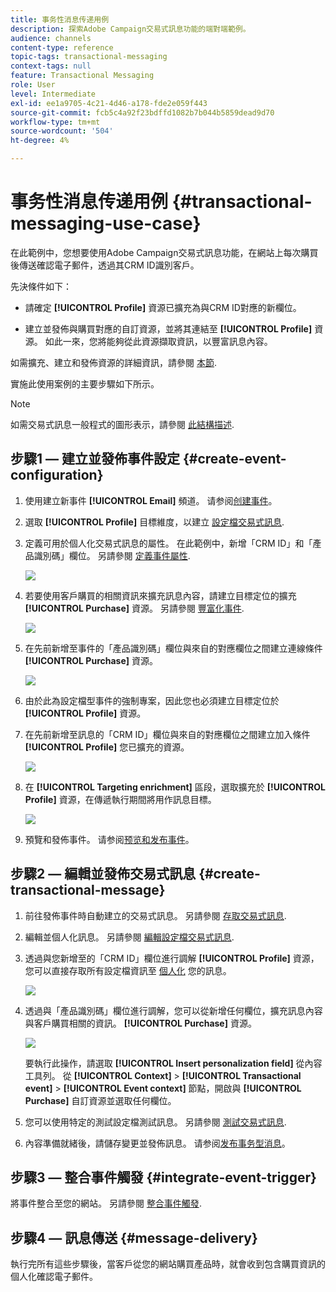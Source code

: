 ```yaml
---
title: 事务性消息传递用例
description: 探索Adobe Campaign交易式訊息功能的端對端範例。
audience: channels
content-type: reference
topic-tags: transactional-messaging
context-tags: null
feature: Transactional Messaging
role: User
level: Intermediate
exl-id: ee1a9705-4c21-4d46-a178-fde2e059f443
source-git-commit: fcb5c4a92f23bdffd1082b7b044b5859dead9d70
workflow-type: tm+mt
source-wordcount: '504'
ht-degree: 4%

---
```


# 事务性消息传递用例 {#transactional-messaging-use-case}

在此範例中，您想要使用Adobe Campaign交易式訊息功能，在網站上每次購買後傳送確認電子郵件，透過其CRM ID識別客戶。

先決條件如下：

* 請確定 **[!UICONTROL Profile]** 資源已擴充為與CRM ID對應的新欄位。

* 建立並發佈與購買對應的自訂資源，並將其連結至 **[!UICONTROL Profile]** 資源。 如此一來，您將能夠從此資源擷取資訊，以豐富訊息內容。

如需擴充、建立和發佈資源的詳細資訊，請參閱 [本節](../../developing/using/key-steps-to-add-a-resource.md).

實施此使用案例的主要步驟如下所示。

>[!NOTE]
>
>如需交易式訊息一般程式的圖形表示，請參閱 [此結構描述](../../channels/using/getting-started-with-transactional-msg.md#key-steps).

## 步驟1 — 建立並發佈事件設定 {#create-event-configuration}

1. 使用建立新事件 **[!UICONTROL Email]** 頻道。 请参阅[创建事件](../../channels/using/configuring-transactional-event.md#creating-an-event)。

1. 選取 **[!UICONTROL Profile]** 目標維度，以建立 [設定檔交易式訊息](../../channels/using/configuring-transactional-event.md#profile-based-transactional-messages).

1. 定義可用於個人化交易式訊息的屬性。 在此範例中，新增「CRM ID」和「產品識別碼」欄位。 另請參閱 [定義事件屬性](../../channels/using/configuring-transactional-event.md#defining-the-event-attributes).

   ![](assets/message-center_usecase1.png)

1. 若要使用客戶購買的相關資訊來擴充訊息內容，請建立目標定位的擴充 **[!UICONTROL Purchase]** 資源。 另請參閱 [豐富化事件](../../channels/using/configuring-transactional-event.md#enriching-the-transactional-message-content).

   ![](assets/message-center_usecase2.png)

1. 在先前新增至事件的「產品識別碼」欄位與來自的對應欄位之間建立連線條件 **[!UICONTROL Purchase]** 資源。

   ![](assets/message-center_usecase3.png)

1. 由於此為設定檔型事件的強制專案，因此您也必須建立目標定位於 **[!UICONTROL Profile]** 資源。

1. 在先前新增至訊息的「CRM ID」欄位與來自的對應欄位之間建立加入條件 **[!UICONTROL Profile]** 您已擴充的資源。 <!--What's the purpose to have created a CRM ID for this event and to have the CRM ID as a join condition? could it be any other field provided you created it in the event?-->

   ![](assets/message-center_usecase4.png)

1. 在 **[!UICONTROL Targeting enrichment]** 區段，選取擴充於 **[!UICONTROL Profile]** 資源，在傳遞執行期間將用作訊息目標。

   ![](assets/message-center_usecase5.png)

1. 預覽和發佈事件。 请参阅[预览和发布事件](../../channels/using/publishing-transactional-event.md#previewing-and-publishing-the-event)。

## 步驟2 — 編輯並發佈交易式訊息 {#create-transactional-message}

1. 前往發佈事件時自動建立的交易式訊息。 另請參閱 [存取交易式訊息](../../channels/using/editing-transactional-message.md#accessing-transactional-messages).

1. 編輯並個人化訊息。 另請參閱 [編輯設定檔交易式訊息](../../channels/using/editing-transactional-message.md#editing-profile-transactional-message).

1. 透過與您新增至的「CRM ID」欄位進行調解 **[!UICONTROL Profile]** 資源，您可以直接存取所有設定檔資訊至 [個人化](../../designing/using/personalization.md#inserting-a-personalization-field) 您的訊息。

   ![](assets/message-center_usecase6.png)

1. 透過與「產品識別碼」欄位進行調解，您可以從新增任何欄位，擴充訊息內容與客戶購買相關的資訊。 **[!UICONTROL Purchase]** 資源。

   ![](assets/message-center_usecase7.png)

   要執行此操作，請選取 **[!UICONTROL Insert personalization field]** 從內容工具列。 從 **[!UICONTROL Context]** > **[!UICONTROL Transactional event]** > **[!UICONTROL Event context]** 節點，開啟與 **[!UICONTROL Purchase]** 自訂資源並選取任何欄位。

1. 您可以使用特定的測試設定檔測試訊息。 另請參閱 [測試交易式訊息](../../channels/using/testing-transactional-message.md#testing-a-transactional-message).

1. 內容準備就緒後，請儲存變更並發佈訊息。 请参阅[发布事务型消息](../../channels/using/publishing-transactional-message.md#publishing-a-transactional-message)。

## 步驟3 — 整合事件觸發 {#integrate-event-trigger}

將事件整合至您的網站。 另請參閱 [整合事件觸發](../../channels/using/getting-started-with-transactional-msg.md#integrate-event-trigger).

## 步驟4 — 訊息傳送 {#message-delivery}

執行完所有這些步驟後，當客戶從您的網站購買產品時，就會收到包含購買資訊的個人化確認電子郵件。
